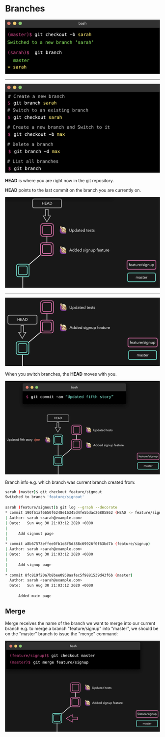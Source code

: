 # Branches

![Create branch](images/create-branch.png)

---

![Branch](images/branch.png)

**HEAD** is where you are right now in the git repository.

**HEAD** points to the last commit on the branch you are currently on.

![Head branch](images/head-branch.png)

---

![Head master](images/head-master.png)

When you switch branches, the **HEAD** moves with you.

![Head master commit](images/head-master-commit.png)

Branch info e.g. which branch was current branch created from:

```bash
sarah (master)$ git checkout feature/signout
Switched to branch 'feature/signout'

sarah (feature/signout)$ git log --graph --decorate
* commit 190f61af6650f6248e16345d4fe5bdac26805862 (HEAD -> feature/signout)
| Author: sarah <sarah@example.com>
| Date:   Sun Aug 30 21:03:12 2020 +0000
|
|     Add signout page
|
* commit a8b67573effee0fb1e8f5d388c69926f0f63bd7b (feature/signup)
| Author: sarah <sarah@example.com>
| Date:   Sun Aug 30 21:03:12 2020 +0000
|
|     Add signup page
|
* commit 8fc819f20a7b8bee0958aafec5f9881539d43f6b (master)
  Author: sarah <sarah@example.com>
  Date:   Sun Aug 30 21:03:12 2020 +0000

      Added main page
```

## Merge

Merge receives the name of the branch we want to merge into our current branch e.g. to merge a branch "feature/signup" into "master", we should be on the "master" branch to issue the "merge" command:

![Check out master before merge](images/checkout-master.png)